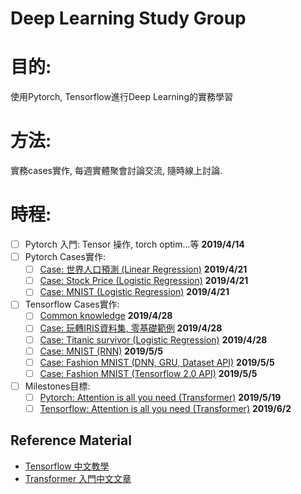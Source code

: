 # Deep Learning Study Group

# 目的:
使用Pytorch, Tensorflow進行Deep Learning的實務學習
# 方法:
實務cases實作, 每週實體聚會討論交流, 隨時線上討論.
# 時程:
+ [ ] Pytorch 入門: Tensor 操作, torch optim...等 **2019/4/14**
+ [ ] Pytorch Cases實作: 
  + [ ] [Case: 世界人口預測 (Linear Regression)][6] **2019/4/21**
  + [ ] [Case: Stock Price (Logistic Regression)][7] **2019/4/21**
  + [ ] [Case: MNIST (Logistic Regression)][12] **2019/4/21**
+ [ ] Tensorflow Cases實作: 
  + [ ] [Common knowledge][3] **2019/4/28**
  + [ ] [Case: 玩轉IRIS資料集, 零基礎範例][5] **2019/4/28**
  + [ ] [Case: Titanic survivor (Logistic Regression)][5] **2019/4/28**
  + [ ] [Case: MNIST (RNN)][2] **2019/5/5**
  + [ ] [Case: Fashion MNIST (DNN, GRU, Dataset API)][1] **2019/5/5**
  + [ ] [Case: Fashion MNIST (Tensorflow 2.0 API)][9] **2019/5/5**
+ [ ] Milestones目標:
  + [ ] [Pytorch: Attention is all you need (Transformer)][4] **2019/5/19**
  + [ ] [Tensorflow: Attention is all you need (Transformer)][8] **2019/6/2**

## Reference Material
+ [Tensorflow 中文教學][10]
+ [Transformer 入門中文文章][11]

[1]:https://colab.research.google.com/drive/1Nn_9cdSK9yH4nWJx-vdKat8NWnmjopu0
[2]:https://colab.research.google.com/drive/18FqI18psdH30WUJ1uPd6zVgK2AwxO_Bj
[3]:https://medium.com/the-artificial-impostor/notes-understanding-tensorflow-part-1-5f0ebb253ad4
[4]:https://github.com/jadore801120/attention-is-all-you-need-pytorch
[5]:https://www.jianshu.com/p/b86c020747f9
[6]:https://github.com/ZhiqingXiao/pytorch-book/blob/master/chapter05_linear/population.ipynb
[7]:https://github.com/ZhiqingXiao/pytorch-book/blob/master/chapter06_logistic/stock_volume.ipynb
[8]:https://github.com/princewen/tensorflow_practice/tree/master/basic/Basic-Transformer-Demo
[9]:https://www.jianshu.com/p/c7a280600da8
[10]:https://github.com/Hvass-Labs/TensorFlow-Tutorials-Chinese
[11]:https://voidism.github.io/note/2019/02/05/Transformer_Intro/
[12]:https://medium.com/jovian-io/image-classification-using-logistic-regression-in-pytorch-ebb96cc9eb79
[13]:https://codability.in/a-guide-tensorflow-logistic-regression-part-6/
